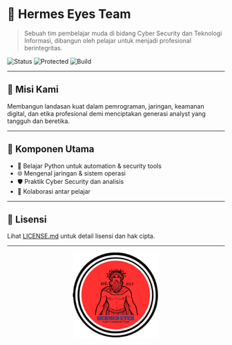 # 🧿 Hermes Eyes Team

> Sebuah tim pembelajar muda di bidang Cyber Security dan Teknologi Informasi, dibangun oleh pelajar untuk menjadi profesional berintegritas.

![Status](https://img.shields.io/badge/team-Hermes%20Eyes%20Team-blueviolet)
![Protected](https://img.shields.io/badge/license-All%20Rights%20Reserved-red)
![Build](https://img.shields.io/badge/focus-Cyber%20Security-black)

---

## 📌 Misi Kami
Membangun landasan kuat dalam pemrograman, jaringan, keamanan digital, dan etika profesional demi menciptakan generasi analyst yang tangguh dan beretika.

---

## 🚀 Komponen Utama
- 🔐 Belajar Python untuk automation & security tools
- 🌐 Mengenal jaringan & sistem operasi
- 🛡️ Praktik Cyber Security dan analisis
- 🤝 Kolaborasi antar pelajar

---

## 🧾 Lisensi

Lihat [LICENSE.md](./LICENSE.md) untuk detail lisensi dan hak cipta.

---

<p align="center">
  <img src="https://raw.githubusercontent.com/hermeseyes/.github/main/profile/assets/1749639551110.png" width="200" alt="Hermes Eyes Team Logo">
</p>
